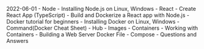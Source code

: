2022-06-01
    - Node
        - Installing Node.js on Linux, Windows
    - React
        - Create React App (TypeScript)
        - Build and Dockerize a React app with Node.js
    - Docker tutorial for beginners
        - Installing Docker on Linux, Windows
        - Command(Docker Cheat Sheet)
        - Hub
        - Images
        - Containers
        - Working with Containers
        - Building a Web Server Docker File
        - Compose
        - Questions and Answers
